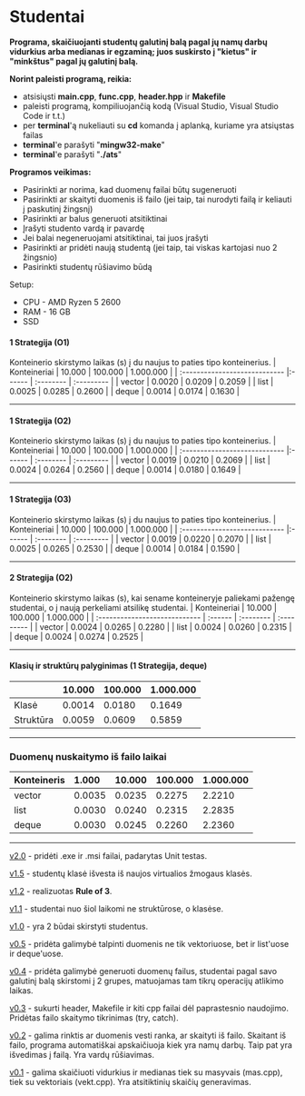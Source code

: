 # Studentai

**Programa, skaičiuojanti studentų galutinį balą pagal jų namų darbų vidurkius arba medianas ir egzaminą; juos suskirsto į "kietus" ir "minkštus" pagal jų galutinį balą.**

**Norint paleisti programą, reikia:** 
  * atsisiųsti **main.cpp**, **func.cpp**, **header.hpp** ir **Makefile**
  * paleisti programą, kompiliuojančią kodą (Visual Studio, Visual Studio Code ir t.t.)
  * per **terminal**'ą nukeliauti su **cd** komanda į aplanką, kuriame yra atsiųstas failas
  * **terminal**'e parašyti "**mingw32-make**"
  * **terminal**'e parašyti "**./ats**"
  
**Programos veikimas:**
  * Pasirinkti ar norima, kad duomenų failai būtų sugeneruoti
  * Pasirinkti ar skaityti duomenis iš failo (jei taip, tai nurodyti failą ir keliauti į paskutinį žingsnį)
  * Pasirinkti ar balus generuoti atsitiktinai
  * Įrašyti studento vardą ir pavardę
  * Jei balai negeneruojami atsitiktinai, tai juos įrašyti
  * Pasirinkti ar pridėti naują studentą (jei taip, tai viskas kartojasi nuo 2 žingsnio)
  * Pasirinkti studentų rūšiavimo būdą

Setup:
* CPU - AMD Ryzen 5 2600
* RAM - 16 GB
* SSD

#### 1 Strategija (O1)

Konteinerio skirstymo laikas (s) į du naujus to paties tipo konteinerius. 
| Konteineriai             |  10.000 | 100.000 | 1.000.000 |
| :---------------------------- |:------ | :-------- | :--------- | 
| vector  |  0.0020 | 0.0209   | 0.2059   |
| list  |  0.0025 | 0.0285   | 0.2600    |
| deque |  0.0014 | 0.0174   | 0.1630    | 

---

#### 1 Strategija (O2)

Konteinerio skirstymo laikas (s) į du naujus to paties tipo konteinerius. 
| Konteineriai             |  10.000 | 100.000 | 1.000.000 |
| :---------------------------- |:------ | :-------- | :--------- | 
| vector  |  0.0019 | 0.0210   | 0.2069   |
| list  |  0.0024 | 0.0264   | 0.2560    |
| deque |  0.0014 | 0.0180   | 0.1649    | 

---

#### 1 Strategija (O3)

Konteinerio skirstymo laikas (s) į du naujus to paties tipo konteinerius. 
| Konteineriai             |  10.000 | 100.000 | 1.000.000 |
| :---------------------------- |:------ | :-------- | :--------- | 
| vector  |  0.0019 | 0.0220   | 0.2070   |
| list  |  0.0025 | 0.0265   | 0.2530    |
| deque |  0.0014 | 0.0184   | 0.1590    | 

---

#### 2 Strategija (O2)

Konteinerio skirstymo laikas (s), kai sename konteineryje paliekami pažengę studentai, o į naują perkeliami atsilikę studentai.
| Konteineriai              | 10.000 | 100.000 | 1.000.000 |
| :---------------------------- | :------ | :-------- | :--------- | 
| vector  | 0.0024 | 0.0265   | 0.2280   |
| list  |  0.0024 | 0.0260   | 0.2315    |
| deque |  0.0024 | 0.0274   | 0.2525    | 

---

#### Klasių ir struktūrų palyginimas (1 Strategija, deque)

|             |  10.000 | 100.000 | 1.000.000 |
| :---------------------------- | :------ | :-------- | :--------- | 
| Klasė   | 0.0014 | 0.0180   | 0.1649   |
| Struktūra  | 0.0059 | 0.0609   | 0.5859    |

---

### Duomenų nuskaitymo iš failo laikai
| Konteineris   | 1.000  | 10.000  |100.000 | 1.000.000 |
| :---------- | :------ | :------ | :------ | :-------- |
| vector  | 0.0035 | 0.0235  | 0.2275 | 2.2210   |
| list   | 0.0030 | 0.0240  | 0.2315 | 2.2835  | 
| deque | 0.0030 | 0.0245  | 0.2260 | 2.2360   | 

---

[v2.0](https://github.com/MatasValiunas/Studentai/tree/v2.0) - pridėti .exe ir .msi failai, padarytas Unit testas.

[v1.5](https://github.com/MatasValiunas/Studentai/tree/v1.5) - studentų klasė išvesta iš naujos virtualios žmogaus klasės.

[v1.2](https://github.com/MatasValiunas/Studentai/tree/v1.2) - realizuotas **Rule of 3**.

[v1.1](https://github.com/MatasValiunas/Studentai/tree/v1.1) - studentai nuo šiol laikomi ne struktūrose, o klasėse.

[v1.0](https://github.com/MatasValiunas/Studentai/tree/v1.0) - yra 2 būdai skirstyti studentus.

[v0.5](https://github.com/MatasValiunas/Studentai/tree/v0.5) - pridėta galimybė talpinti duomenis ne tik vektoriuose, bet ir list'uose ir deque'uose.

[v0.4](https://github.com/MatasValiunas/Studentai/tree/v0.4) - pridėta galimybė generuoti duomenų failus, studentai pagal savo galutinį balą skirstomi į 2 grupes, matuojamas tam tikrų operacijų atlikimo laikas.

[v0.3](https://github.com/MatasValiunas/Studentai/tree/v0.3) - sukurti header, Makefile ir kiti cpp failai dėl paprastesnio naudojimo. Pridėtas failo skaitymo tikrinimas (try, catch).

[v0.2](https://github.com/MatasValiunas/Studentai/tree/v0.2) - galima rinktis ar duomenis vesti ranka, ar skaityti iš failo. Skaitant iš failo, programa automatiškai apskaičiuoja kiek yra namų darbų. Taip pat yra išvedimas į failą. Yra vardų rūšiavimas.

[v0.1](https://github.com/MatasValiunas/Studentai/tree/v0.1) - galima skaičiuoti vidurkius ir medianas tiek su masyvais (mas.cpp), tiek su vektoriais (vekt.cpp). Yra atsitiktinių skaičių generavimas.
